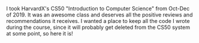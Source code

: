 I took HarvardX's CS50 "Introduction to Computer Science" from Oct-Dec of 2019. It was an awesome class and deserves all the positive reviews and recommendations it receives. I wanted a place to keep all the code I wrote during the course, since it will probably get deleted from the CS50 system at some point, so here it is!
